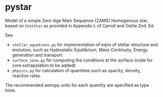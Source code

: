 # pystar
Model of a simple Zero-Age Main Sequence (ZAMS) Homogenous star, based on `StatStar` as provided in Appendix L of Carroll and Ostlie 2nd. Ed.

See 
- `stellar_equations.py` for implementation of eqns of stellar structure and evolution, such as Hydrostatic Equilibrium, Mass Continuity, Energy generation and transport.
- `surface_zone.py` for computing the conditions at the surface (code for core extrapolation to be added)
- `physics.py` for calculation of quantities such as opacity, density, reaction rates.

The recommended astropy units for each quantity are specified as type hints.
